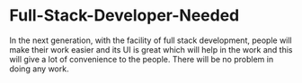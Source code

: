 # Full-Stack-Developer-Needed
In the next generation, with the facility of full stack development, people will make their work easier and its UI is great which will help in the work and this will give a lot of convenience to the people. There will be no problem in doing any work.
